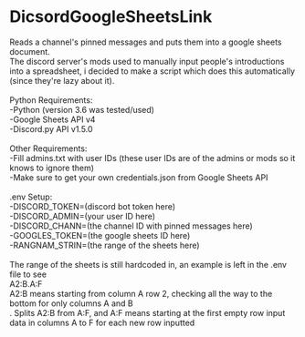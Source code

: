 # DicsordGoogleSheetsLink
Reads a channel's pinned messages and puts them into a google sheets document.<br />
The discord server's mods used to manually input people's introductions into a spreadsheet, i decided to make a script which does this automatically (since they're lazy about it).<br />
<br />
Python Requirements:<br />
-Python (version 3.6 was tested/used)<br />
-Google Sheets API v4<br />
-Discord.py API v1.5.0<br /><br />
Other Requirements:<br />
-Fill admins.txt with user IDs (these user IDs are of the admins or mods so it knows to ignore them)<br />
-Make sure to get your own credentials.json from Google Sheets API<br />
<br />
.env Setup:<br />
-DISCORD_TOKEN=(discord bot token here)<br />
-DISCORD_ADMIN=(your user ID here)<br />
-DISCORD_CHANN=(the channel ID with pinned messages here)<br />
-GOOGLES_TOKEN=(the google sheets ID here)<br />
-RANGNAM_STRIN=(the range of the sheets here)<br />
<br />The range of the sheets is still hardcoded in, an example is left in the .env file to see<br />
A2:B.A:F<br /> A2:B means starting from column A row 2, checking all the way to the bottom for only columns A and B
<br /> . Splits A2:B from A:F, and A:F means starting at the first empty row input data in columns A to F for each new row inputted

